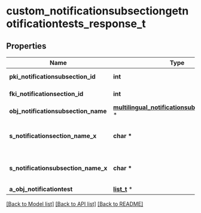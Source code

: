 # custom_notificationsubsectiongetnotificationtests_response_t

## Properties
Name | Type | Description | Notes
------------ | ------------- | ------------- | -------------
**pki_notificationsubsection_id** | **int** | The unique ID of the Notificationsubsection | 
**fki_notificationsection_id** | **int** | The unique ID of the Notificationsection | 
**obj_notificationsubsection_name** | [**multilingual_notificationsubsection_name_t**](multilingual_notificationsubsection_name.md) \* |  | [optional] 
**s_notificationsection_name_x** | **char \*** | The name of the Notificationsection in the language of the requester | [optional] 
**s_notificationsubsection_name_x** | **char \*** | The name of the Notificationsubsection in the language of the requester | 
**a_obj_notificationtest** | [**list_t**](custom_notificationtestgetnotificationtests_response.md) \* |  | 

[[Back to Model list]](../README.md#documentation-for-models) [[Back to API list]](../README.md#documentation-for-api-endpoints) [[Back to README]](../README.md)



